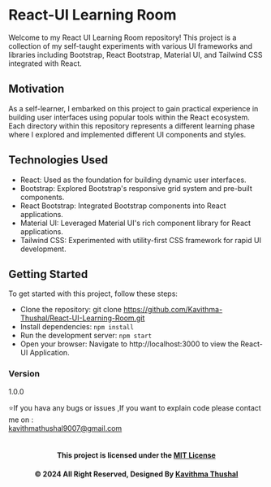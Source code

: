 # React-UI Learning Room

Welcome to my React UI Learning Room repository! This project is a collection of my self-taught experiments with various UI frameworks and libraries including Bootstrap, React Bootstrap, Material UI, and Tailwind CSS integrated with React.

## Motivation

As a self-learner, I embarked on this project to gain practical experience in building user interfaces using popular tools within the React ecosystem. Each directory within this repository represents a different learning phase where I explored and implemented different UI components and styles.

## Technologies Used
* React: Used as the foundation for building dynamic user interfaces.
* Bootstrap: Explored Bootstrap's responsive grid system and pre-built components.
* React Bootstrap: Integrated Bootstrap components into React applications.
* Material UI: Leveraged Material UI's rich component library for React applications.
* Tailwind CSS: Experimented with utility-first CSS framework for rapid UI development.

## Getting Started
To get started with this project, follow these steps:
* Clone the repository: git clone https://github.com/Kavithma-Thushal/React-UI-Learning-Room.git
* Install dependencies: `npm install`
* Run the development server: `npm start`
* Open your browser: Navigate to http://localhost:3000 to view the React-UI Application.

### Version

1.0.0

⭐️If you hava any bugs or issues ,If you want to explain code please contact me on :<br/>
[kavithmathushal9007@gmail.com](https://www.kavithmathushal9007@gmail.com)<br/><br/>

<div align="center">

#### This project is licensed under the [MIT License](LICENSE)

#### © 2024 All Right Reserved, Designed By [Kavithma Thushal](https://github.com/Kavithma-Thushal)

</div>
